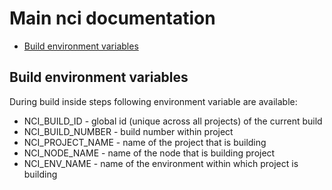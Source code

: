 
# Main nci documentation

* [Build environment variables](#build-environment-variables)

## Build environment variables

During build inside steps following environment variable are available:

* NCI_BUILD_ID - global id (unique across all projects) of the current build
* NCI_BUILD_NUMBER - build number within project
* NCI_PROJECT_NAME - name of the project that is building
* NCI_NODE_NAME - name of the node that is building project
* NCI_ENV_NAME - name of the environment within which project is building
